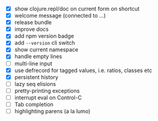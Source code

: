 - [x] show clojure.repl/doc on current form on shortcut
- [x] welcome message (connected to ...)
- [x] release bundle
- [x] improve docs
- [x] add npm version badge
- [x] add `--version` cli switch
- [x] show current namespace
- [x] handle empty lines
- [ ] multi-line input
- [x] use defrecord for tagged values, i.e. ratios, classes etc
- [x] persistent history
- [ ] lazy seq elisions
- [ ] pretty-printing exceptions
- [ ] interrupt eval on Control-C
- [ ] Tab completion
- [ ] highlighting parens (a la lumo)
